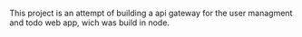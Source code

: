 This project is an attempt of building a api gateway for the user managment and todo web app, 
wich was build in node. 
